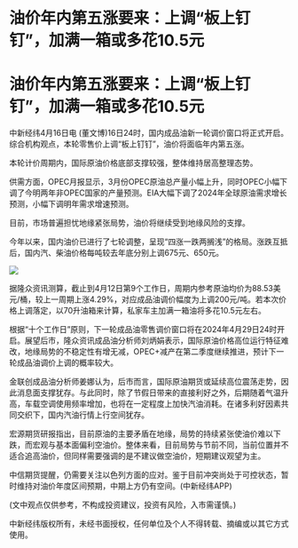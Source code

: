 # 油价年内第五涨要来：上调“板上钉钉”，加满一箱或多花10.5元

# 油价年内第五涨要来：上调“板上钉钉”，加满一箱或多花10.5元

中新经纬4月16日电 (董文博)16日24时，国内成品油新一轮调价窗口将正式开启。综合机构观点，本轮零售价上调“板上钉钉”，油价将面临年内第五涨。

本轮计价周期内，国际原油价格底部支撑较强，整体维持居高整理态势。

供需方面，OPEC月报显示，3月份OPEC原油总产量小幅上升，同时OPEC小幅下调了今明两年非OPEC国家的产量预测。EIA大幅下调了2024年全球原油需求增长预测，小幅下调明年需求增速预测。

目前，市场普遍担忧地缘紧张局势，油价将继续受到地缘风险的支撑。

今年以来，国内油价已进行了七轮调整，呈现“四涨一跌两搁浅”的格局。涨跌互抵后，国内汽、柴油价格每吨较去年底分别上调675元、650元。

![](https://inews.gtimg.com/om_bt/OE11-D7nVfg2D83ycb5Mc2u8GMhzqmo0y45T-wlW8uEncAA/1000)

据隆众资讯测算，截止到4月12日第9个工作日，周期内参考原油均价为88.53美元/桶，较上一周期上涨4.29%，对应成品油调价幅度为上调200元/吨。若本次价格上调落定，以70升油箱来计算，私家车主加满一箱油将多花10.5元左右。

根据“十个工作日”原则，下一轮成品油零售调价窗口将在2024年4月29日24时开启。展望后市，隆众资讯成品油分析师刘炳娟表示，国际原油价格高位运行特征难改，地缘局势的不稳定性有增无减，OPEC+减产在第二季度继续推进，预计下一轮成品油调价上调的概率较大。

金联创成品油分析师姜娜认为，后市而言，国际原油期货或延续高位震荡走势，因此消息面支撑犹存。与此同时，除了节假日带来的直接利好之外，后期随着气温升高，车载空调使用频率增加，也将在一定程度上加快汽油消耗。在诸多利好因素共同交织下，国内汽油行情上行空间犹存。

宏源期货研报指出，目前原油的主要矛盾在地缘，局势的持续紧张使油价难以下跌，而宏观与基本面偏利空油价。整体来看，目前局势与节前不同，当前位置并不适合追高油价，但同样需要强调的是不建议做空油价，短期建议观望为主。

中信期货提醒，仍需要关注以色列方面的应对。鉴于目前冲突尚处于可控状态，暂时维持对油价年度区间预期，中期上方仍有空间。(中新经纬APP)

(文中观点仅供参考，不构成投资建议，投资有风险，入市需谨慎。)

中新经纬版权所有，未经书面授权，任何单位及个人不得转载、摘编或以其它方式使用。

